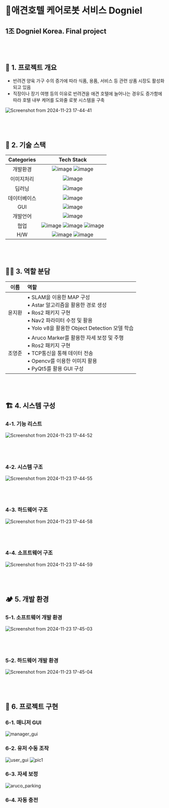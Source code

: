 
# 🐶애견호텔 케어로봇 서비스 Dogniel 
## 1조 Dogniel Korea.  Final project
#### <br></br>
## 🏨 1. 프로젝트 개요

- 반려견 양육 가구 수의 증가에 따라 식품, 용품, 서비스 등 관련 상품 시장도 활성화 되고 있음
- 직장이나 장기 여행 등의 이유로 반려견을 애견 호텔에 늘어나는 경우도 증가함에 따라 호텔 내부 케어를 도와줄 로봇 시스템을 구축


![Screenshot from 2024-11-23 17-44-41](https://github.com/user-attachments/assets/b1090a24-b44f-4b4f-95f9-148382ef57b9)
#### <br></br>
## 💾 2. 기술 스택
|  Categories |      Tech Stack      |                   
|:-----------:|:--------------------:|
|개발환경| ![image](https://github.com/user-attachments/assets/3c12bc0c-e18e-4faf-a961-19cd511d0d2e) ![image](https://github.com/user-attachments/assets/35c79c28-cded-4fe7-9046-50b822360d3f)|
|이미지처리|![image](https://github.com/user-attachments/assets/3579e9d0-ae78-43a1-b4f5-484a9f7d60e0) |
|딥러닝|![image](https://github.com/user-attachments/assets/e60e3f9a-66bd-4964-8014-c8a1885fa5c2)|
|데이터베이스|![image](https://github.com/user-attachments/assets/c1eb3282-cf2a-4950-8a3c-e3b910576825)|
|GUI|![image](https://github.com/user-attachments/assets/0cc590a1-a411-4a7f-91bf-224d318e858d)|
|개발언어|![image](https://github.com/user-attachments/assets/763ee66e-d022-4dc8-8140-b76f1cb388ef)|
|협업|![image](https://github.com/user-attachments/assets/8183f5e3-a687-4ae4-8a4b-085182008388) ![image](https://github.com/user-attachments/assets/150c16cd-b834-4e21-a3a2-f3e635d7a07b) ![image](https://github.com/user-attachments/assets/f237191a-b5dc-435d-9b95-eeb73d316acb) |
|H/W|![image](https://github.com/user-attachments/assets/adb53742-63b2-4643-b62b-29154aa47fb0) ![image](https://github.com/user-attachments/assets/b757701e-a4e0-4fb9-9f31-ff22643c5d29)|
#### <br></br>
## 👨‍💻 3. 역할 분담
| 이름 |          역할          |
|:----:|:-----------------------|
|윤지환| • SLAM을 이용한 MAP 구성<br> • Astar 알고리즘을 활용한 경로 생성<br> • Ros2 패키지 구현<br> • Nav2 파라미터 수정 및 활용<br>• Yolo v8을 활용한 Object Detection 모델 학습 |
|조영준| • Aruco Marker를 활용한 자세 보정 및 주행<br> • Ros2 패키지 구현<br> • TCP통신을 통해 데이터 전송<br> • Opencv를 이용한 이미지 활용<br> • PyQt5를 활용 GUI 구성 |
#### <br></br>
## 🏗️ 4. 시스템 구성

### 4-1. 기능 리스트

![Screenshot from 2024-11-23 17-44-52](https://github.com/user-attachments/assets/46128d8f-6272-4497-a604-747512fe29f1)
#### <br></br>

### 4-2. 시스템 구조
![Screenshot from 2024-11-23 17-44-55](https://github.com/user-attachments/assets/352596b1-789f-4747-8001-cd394691978f)
#### <br></br>

### 4-3. 하드웨어 구조
![Screenshot from 2024-11-23 17-44-58](https://github.com/user-attachments/assets/78e997d2-b9df-45f1-a05b-de75804326fb)
#### <br></br>

### 4-4. 소프트웨어 구조
![Screenshot from 2024-11-23 17-44-59](https://github.com/user-attachments/assets/4bc3f87b-27b3-4781-bbce-793caf6e70f0)
#### <br></br>

## 🏕️ 5. 개발 환경

### 5-1. 소프트웨어 개발 환경
![Screenshot from 2024-11-23 17-45-03](https://github.com/user-attachments/assets/8539ad7f-3976-4db5-9443-3853601409d3)
#### <br></br>

### 5-2. 하드웨어 개발 환경
![Screenshot from 2024-11-23 17-45-04](https://github.com/user-attachments/assets/0b7640d8-9188-454d-8313-dfff5d35473f)
#### <br></br>

## 🎠 6. 프로젝트 구현

### 6-1. 매니저 GUI

![manager_gui](https://github.com/user-attachments/assets/fe0ea852-d70e-4ec9-9e7c-094654a24628)

### 6-2. 유저 수동 조작

![user_gui](https://github.com/user-attachments/assets/33508007-3746-4313-8afb-e3e32b4b7924)
![pic1](https://github.com/user-attachments/assets/2e1c512e-5d1b-46f6-a8b7-462345a8f2d6)

### 6-3. 자세 보정

![aruco_parking](https://github.com/user-attachments/assets/716aad6d-a15c-4280-bf07-69abecb30dcb)

### 6-4. 자동 충전







